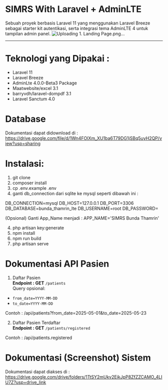 # SIMRS With Laravel + AdminLTE

Sebuah proyek berbasis Laravel 11 yang menggunakan Laravel Breeze sebagai starter kit autentikasi, serta integrasi tema AdminLTE 4 untuk tampilan admin panel.
![Uploading 1. Landing Page.png…]()

----

# Teknologi yang Dipakai :
   - Laravel 11
   - Laravel Breeze
   - AdminLte 4.0.0-Beta3 Package
   - Maatwebsite/excel 3.1
   - barryvdh/laravel-dompdf 3.1
   - Laravel Sanctum 4.0

# Database
Dokumentasi dapat didownload di : https://drive.google.com/file/d/1Wn4FOlXm_XU1ba6T79DG1jSBq5uyH2QP/view?usp=sharing

# Instalasi:
1. git clone <repo>
2. composer install
3. cp .env.example .env
4. ganti db_connection dari sqlite ke mysql seperti dibawah ini :

DB_CONNECTION=mysql
DB_HOST=127.0.0.1
DB_PORT=3306
DB_DATABASE=bunda_thamrin_lte
DB_USERNAME=root
DB_PASSWORD=

(Opsional) Ganti App_Name menjadi :
APP_NAME='SIMRS Bunda Thamrin'

4. php artisan key:generate
5. npm install
6. npm run build
7. php artisan serve

# Dokumentasi API Pasien
1. Daftar Pasien  
**Endpoint : GET** `/patients`  
Query opsional:  
- `from_date=YYYY-MM-DD`  
- `to_date=YYYY-MM-DD`  

Contoh : /api/patients?from_date=2025-05-01&to_date=2025-05-23

2. Daftar Pasien Terdaftar  
**Endpoint : GET** `/patients/registered`

Contoh : /api/patients.registered


# Dokumentasi (Screenshot) Sistem
Dokumentasi dapat diakses di : https://drive.google.com/drive/folders/1TtSY2mUkv2EikJpP8ZfZZCAMO_4LIU7Z?usp=drive_link

